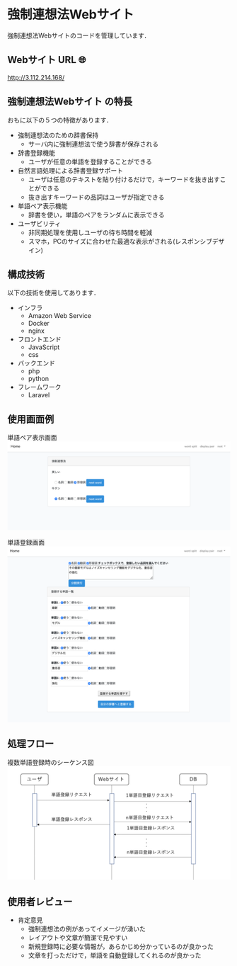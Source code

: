 # 強制連想法Webサイト
強制連想法Webサイトのコードを管理しています．


## Webサイト URL 🌐
http://3.112.214.168/


## 強制連想法Webサイト の特長

おもに以下の５つの特徴があります．
- 強制連想法のための辞書保持
    + サーバ内に強制連想法で使う辞書が保存される
- 辞書登録機能
    + ユーザが任意の単語を登録することができる
- 自然言語処理による辞書登録サポート
    + ユーザは任意のテキストを貼り付けるだけで，キーワードを抜き出すことができる
    + 抜き出すキーワードの品詞はユーザが指定できる
- 単語ペア表示機能
    + 辞書を使い，単語のペアをランダムに表示できる
- ユーザビリティ
    + 非同期処理を使用しユーザの待ち時間を軽減
    + スマホ，PCのサイズに合わせた最適な表示がされる(レスポンシブデザイン)


## 構成技術
以下の技術を使用してあります．
- インフラ
    + Amazon Web Service
    + Docker
    + nginx
- フロントエンド
    + JavaScript
    + css
- バックエンド
    + php
    + python
- フレームワーク
    + Laravel

## 使用画面例
単語ペア表示画面
<img src="./img_README/disp_word_pc.png">

単語登録画面
<img src="./img_README/split_word_pc.png">

## 処理フロー
複数単語登録時のシーケンス図
<img src="./img_README/regist_sequence.png">

## 使用者レビュー
- 肯定意見
    - 強制連想法の例があってイメージが湧いた
    - レイアウトや文章が簡潔で見やすい
    - 新規登録時に必要な情報が，あらかじめ分かっているのが良かった
    - 文章を打っただけで，単語を自動登録してくれるのが良かった
